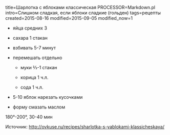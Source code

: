 title=Шарлотка с яблоками классическая
PROCESSOR=Markdown.pl
intro=Слишком сладкая, если яблоки сладкие (гольден)
tags=рецепты
created=2015-08-16
modified=2015-09-05
modified_now=1


* яйца средних 3

* сахара 1 стакан

* взбивать 5-7 минут

* перемешать отдельно

  * муки ⅔-1 стакан

  * корица 1 ч.л.

  * сода 1 ч.л.

* 5-10 яблок нарезать кусочками

* форму смазать маслом

180°-200°, 30-40 мин


Источник: <http://ovkuse.ru/recipes/sharlotka-s-yablokami-klassicheskaya/>

